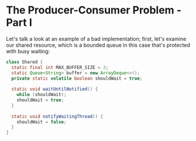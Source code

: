 # The Producer-Consumer Problem - Part I

Let's talk a look at an example of a bad implementation; first, let's examine
our shared resource, which is a bounded queue in this case that's protected
with busy waiting:

```java
class Shared {
  static final int MAX_BUFFER_SIZE = 3;
  static Queue<String> buffer = new ArrayDeque<>();
  private static volatile boolean shouldWait = true;
  
  static void waitUntilNotified() {
    while (shouldWait);
    shouldWait = true;
  }
  
  static void notifyWaitingThread() {
    shouldWait = false;
  }
}
```
